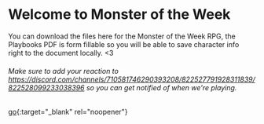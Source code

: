 # Welcome to Monster of the Week

You can download the files here for the Monster of the Week RPG, the Playbooks PDF is form fillable so you will be able to save character info right to the document locally. <3

###### Make sure to add your reaction to https://discord.com/channels/710581746290393208/822527791928311839/822528099233038396 so you can get notified of when we're playing.

[go](http://stackoverflow.com){:target="_blank" rel="noopener"}
